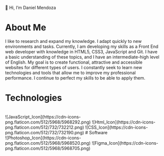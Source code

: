 👋 Hi, I’m Daniel Mendoza
# About Me
I like to research and expand my knowledge. I adapt quickly to new environments and tasks. Currently, I am developing my skills as a Front End web developer with knowledge in HTML5, CSS3, JavaScript and Git. I have a basic understanding of these topics, and I have an intermediate-high level of English. My goal is to create functional, attractive and accessible websites for different types of users. I constantly seek to learn new technologies and tools that allow me to improve my professional performance. I continue to perfect my skills to be able to apply them.
# Technologies 
</br>
![JavaScript_Icon](https://cdn-icons-png.flaticon.com/512/5968/5968292.png) ![Html_Icon](https://cdn-icons-png.flaticon.com/512/732/732212.png) ![CSS_Icon](https://cdn-icons-png.flaticon.com/512/732/732190.png)
# Software 
</br> 
![Photoshop_Icon](https://cdn-icons-png.flaticon.com/512/5968/5968520.png) ![Figma_Icon](https://cdn-icons-png.flaticon.com/512/5968/5968705.png)

